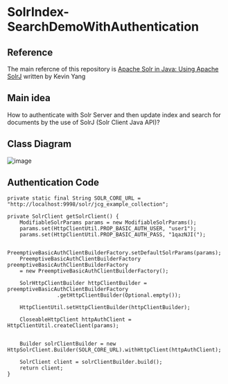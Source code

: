 # SolrIndex-SearchDemoWithAuthentication
## Reference
The main refercne of this repository is [Apache Solr in Java: Using Apache SolrJ](https://examples.javacodegeeks.com/apache-solr-in-java-using-apache-solrj/) written by Kevin Yang

## Main idea
How to authenticate with Solr Server and then update index and search for documents by the use of SolrJ (Solr Client Java API)?


## Class Diagram
![image](https://user-images.githubusercontent.com/4725611/195236124-bf88962c-f428-48f3-9216-19ede7794670.png)

## Authentication Code
```
private static final String SOLR_CORE_URL = "http://localhost:9998/solr/jcg_example_collection";
 
private SolrClient getSolrClient() {
    ModifiableSolrParams params = new ModifiableSolrParams();
    params.set(HttpClientUtil.PROP_BASIC_AUTH_USER, "user1");
    params.set(HttpClientUtil.PROP_BASIC_AUTH_PASS, "1qazNJI(");

    PreemptiveBasicAuthClientBuilderFactory.setDefaultSolrParams(params);
    PreemptiveBasicAuthClientBuilderFactory preemptiveBasicAuthClientBuilderFactory 
	= new PreemptiveBasicAuthClientBuilderFactory();

    SolrHttpClientBuilder httpClientBuilder = preemptiveBasicAuthClientBuilderFactory
                .getHttpClientBuilder(Optional.empty());

    HttpClientUtil.setHttpClientBuilder(httpClientBuilder);

    CloseableHttpClient httpAuthClient = HttpClientUtil.createClient(params);    
    

    Builder solrClientBuilder = new HttpSolrClient.Builder(SOLR_CORE_URL).withHttpClient(httpAuthClient);
        
    SolrClient client = solrClientBuilder.build();    
    return client;
}
```
